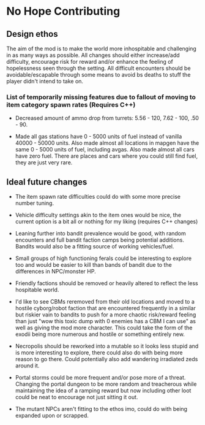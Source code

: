 # No Hope Contributing

## Design ethos

The aim of the mod is to make the world more inhospitable and challenging in as many ways as possible. All changes should either increase/add difficulty, encourage risk for reward and/or enhance the feeling of hopelessness seen through the setting.
All difficult encounters should be avoidable/escapable through some means to avoid bs deaths to stuff the player didn't intend to take on.

### List of temporarily missing features due to fallout of moving to item category spawn rates (Requires C++)

- Decreased amount of ammo drop from turrets: 5.56 - 120, 7.62 - 100, .50 - 90.

- Made all gas stations have 0 - 5000 units of fuel instead of vanilla 40000 - 50000 units. Also made almost all locations in mapgen have the same 0 - 5000 units of fuel, including avgas. Also made almost all cars have zero fuel. There are places and cars where you could still find fuel, they are just very rare.

## Ideal future changes

- The item spawn rate difficulties could do with some more precise number tuning.

- Vehicle difficulty settings akin to the item ones would be nice, the current option is a bit all or nothing for my liking (requires C++ changes)

- Leaning further into bandit prevalence would be good, with random encounters and full bandit faction camps being potential additions. Bandits would also be a fitting source of working vehicles/fuel.

- Small groups of high functioning ferals could be interesting to explore too and would be easier to kill than bands of bandit due to the differences in NPC/monster HP.

- Friendly factions should be removed or heavily altered to reflect the less hospitable world.

- I'd like to see CBMs reremoved from their old locations and moved to a hostile cyborg/robot faction that are encountered frequently in a similar but riskier vain to bandits to push for a more chaotic risk/reward feeling than just "wow this toxic dump with 0 enemies has a CBM I can use" as well as giving the mod more character. This could take the form of the exodii being more numerous and hostile or something entirely new.

- Necropolis should be reworked into a mutable so it looks less stupid and is more interesting to explore, there could also do with being more reason to go there. Could potentially also add wandering irradiated zeds around it.

- Portal storms could be more frequent and/or pose more of a threat. Changing the portal dungeon to be more random and treacherous while maintaining the idea of a ramping reward but now including other loot could be neat to encourage not just sitting it out.

- The mutant NPCs aren't fitting to the ethos imo, could do with being expanded upon or scrapped.